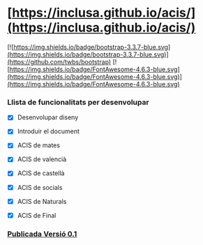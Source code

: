 # [https://inclusa.github.io/acis/](https://inclusa.github.io/acis/)

[![https://img.shields.io/badge/bootstrap-3.3.7-blue.svg](https://img.shields.io/badge/bootstrap-3.3.7-blue.svg)](https://github.com/twbs/bootstrap)
[![https://img.shields.io/badge/FontAwesome-4.6.3-blue.svg](https://img.shields.io/badge/FontAwesome-4.6.3-blue.svg)](https://img.shields.io/badge/FontAwesome-4.6.3-blue.svg)

### Llista de funcionalitats per desenvolupar

- [X] Desenvolupar diseny

- [X] Introduir el document

- [X] ACIS de mates

- [X] ACIS de valencià

- [X] ACIS de castellà

- [X] ACIS de socials

- [X] ACIS de Naturals

- [X] ACIS de Final

### [Publicada Versió 0.1](https://github.com/inclusa/acis/releases/tag/v0.1)
